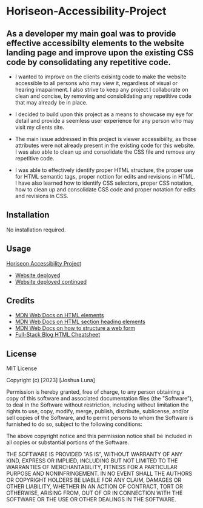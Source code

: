 # Horiseon-Accessibility-Project

## As a developer my main goal was to provide effective accessibilty elements to the website landing page and improve upon the existing CSS code by consolidating any repetitive code.

- I wanted to improve on the clients exisintg code to make the website accessible to all persons who may view it, regardless of visual or hearing imapairment. I also strive to keep any project I collaborate on clean and concise, by removing and consiolidating any repetitive code that may already be in place.

- I decided to build upon this project as a means to showcase my eye for detail and provide a seemless user experience for any person who may visit my clients site.

- The main issue addressed in this project is viewer accessibiilty, as those attributes were not already present in the existing code for this website. I was also able to clean up and consolidate the CSS file and remove any repetitive code.

- I was able to effectively identify proper HTML structure, the proper use for HTML semantic tags, proper nottion for edits and revisions in HTML. I have also learned how to identify CSS selectors, proper CSS notation, how to clean up and consolidate CSS code and proper notation for edits and revisions in CSS. 

## Installation

No installation required.

## Usage

[Horiseon Accessibility Project](https://lunafish01.github.io/Horiseon-Accessibility-Project/)

- [Website deployed](assets/images/screen-shot-01)
- [Website deployed continued](assets/images/screen-shot-02)

## Credits

 - [MDN Web Docs on HTML elements](https://developer.mozilla.org/en-US/docs/Web/HTML/Element)
 - [MDN Web Docs on HTML section heading elements](https://developer.mozilla.org/en-US/docs/Web/HTML/Element/Heading_Elements)
 - [MDN Web Docs on how to structure a web form](https://developer.mozilla.org/en-US/docs/Learn/Forms/How_to_structure_a_web_form)
 - [Full-Stack Blog HTML Cheatsheet](https://coding-boot-camp.github.io/full-stack/html/html-cheatsheet)

## License

MIT License

Copyright (c) [2023] [Joshua Luna]

Permission is hereby granted, free of charge, to any person obtaining a copy
of this software and associated documentation files (the "Software"), to deal
in the Software without restriction, including without limitation the rights
to use, copy, modify, merge, publish, distribute, sublicense, and/or sell
copies of the Software, and to permit persons to whom the Software is
furnished to do so, subject to the following conditions:

The above copyright notice and this permission notice shall be included in all
copies or substantial portions of the Software.

THE SOFTWARE IS PROVIDED "AS IS", WITHOUT WARRANTY OF ANY KIND, EXPRESS OR
IMPLIED, INCLUDING BUT NOT LIMITED TO THE WARRANTIES OF MERCHANTABILITY,
FITNESS FOR A PARTICULAR PURPOSE AND NONINFRINGEMENT. IN NO EVENT SHALL THE
AUTHORS OR COPYRIGHT HOLDERS BE LIABLE FOR ANY CLAIM, DAMAGES OR OTHER
LIABILITY, WHETHER IN AN ACTION OF CONTRACT, TORT OR OTHERWISE, ARISING FROM,
OUT OF OR IN CONNECTION WITH THE SOFTWARE OR THE USE OR OTHER DEALINGS IN THE
SOFTWARE.

